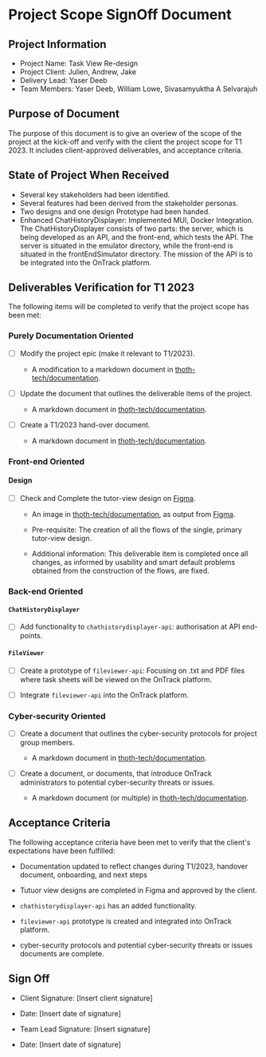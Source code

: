 # Project Scope SignOff Document

## Project Information

- Project Name: Task View Re-design
- Project Client: Julien, Andrew, Jake
- Delivery Lead: Yaser Deeb
- Team Members: Yaser Deeb, William Lowe, Sivasamyuktha A Selvarajuh

## Purpose of Document

The purpose of this document is to give an overiew of the scope of the project at the kick-off and
verify with the client the project scope for T1 2023. It includes client-approved deliverables, and
acceptance criteria.

## State of Project When Received

- Several key stakeholders had been identified.
- Several features had been derived from the stakeholder personas.
- Two designs and one design Prototype had been handed.
- Enhanced ChatHistoryDisplayer: Implemented MUI, Docker Integration. The ChatHistoryDisplayer
  consists of two parts: the server, which is being developed as an API, and the front-end, which
  tests the API. The server is situated in the emulator directory, while the front-end is situated
  in the frontEndSimulator directory. The mission of the API is to be integrated into the OnTrack
  platform.

## Deliverables Verification for T1 2023

The following items will be completed to verify that the project scope has been met:

### Purely Documentation Oriented

- [ ] Modify the project epic (make it relevant to T1/2023).

  - A modification to a markdown document in
    [thoth-tech/documentation](https://github.com/thoth-tech/documentation/).

- [ ] Update the document that outlines the deliverable items of the project.

  - A markdown document in [thoth-tech/documentation](https://github.com/thoth-tech/documentation/).

- [ ] Create a T1/2023 hand-over document.
  - A markdown document in [thoth-tech/documentation](https://github.com/thoth-tech/documentation/).

### Front-end Oriented

#### Design

- [ ] Check and Complete the tutor-view design on [Figma](https://www.figma.com/).

  - An image in [thoth-tech/documentation](https://github.com/thoth-tech/documentation/), as output
    from [Figma](https://www.figma.com/).

  - Pre-requisite: The creation of all the flows of the single, primary tutor-view design.

  - Additional information: This deliverable item is completed once all changes, as informed by
    usability and smart default problems obtained from the construction of the flows, are fixed.

### Back-end Oriented

#### `ChatHistoryDisplayer`

- [ ] Add functionality to `chathistorydisplayer-api`: authorisation at API end-points.

#### `FileViewer`

- [ ] Create a prototype of `fileviewer-api`: Focusing on .txt and PDF files where task sheets will
      be viewed on the OnTrack platform.

- [ ] Integrate `fileviewer-api` into the OnTrack platform.

### Cyber-security Oriented

- [ ] Create a document that outlines the cyber-security protocols for project group members.

  - A markdown document in [thoth-tech/documentation](https://github.com/thoth-tech/documentation/).

- [ ] Create a document, or documents, that introduce OnTrack administrators to potential
      cyber-security threats or issues.

  - A markdown document (or multiple) in
    [thoth-tech/documentation](https://github.com/thoth-tech/documentation/).

## Acceptance Criteria

The following acceptance criteria have been met to verify that the client's expectations have been
fulfilled:

- Documentation updated to reflect changes during T1/2023, handover document, onboarding, and next
  steps
- Tutuor view designs are completed in Figma and approved by the client.
- `chathistorydisplayer-api` has an added functionality.
- `fileviewer-api` prototype is created and integrated into OnTrack platform.

- cyber-security protocols and potential cyber-security threats or issues documents are complete.

## Sign Off

- Client Signature: [Insert client signature]
- Date: [Insert date of signature]

- Team Lead Signature: [Insert signature]
- Date: [Insert date of signature]
